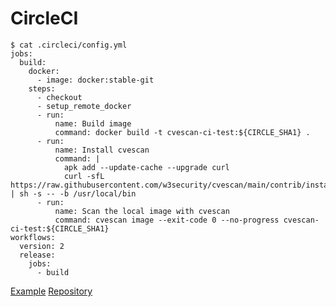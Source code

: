 # CircleCI

```
$ cat .circleci/config.yml
jobs:
  build:
    docker:
      - image: docker:stable-git
    steps:
      - checkout
      - setup_remote_docker
      - run:
          name: Build image
          command: docker build -t cvescan-ci-test:${CIRCLE_SHA1} .
      - run:
          name: Install cvescan
          command: |
            apk add --update-cache --upgrade curl
            curl -sfL https://raw.githubusercontent.com/w3security/cvescan/main/contrib/install.sh | sh -s -- -b /usr/local/bin
      - run:
          name: Scan the local image with cvescan
          command: cvescan image --exit-code 0 --no-progress cvescan-ci-test:${CIRCLE_SHA1}
workflows:
  version: 2
  release:
    jobs:
      - build
```

[Example][example]
[Repository][repository]

[example]: https://circleci.com/gh/aquasecurity/trivy-ci-test
[repository]: https://github.com/w3security/cvescan-ci-test
